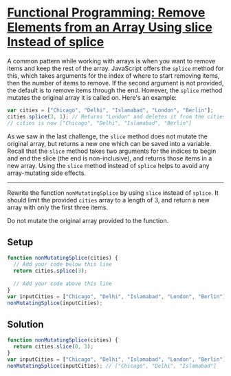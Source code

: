 # [Functional Programming: Remove Elements from an Array Using slice Instead of splice](https://learn.freecodecamp.org/javascript-algorithms-and-data-structures/functional-programming/remove-elements-from-an-array-using-slice-instead-of-splice)

A common pattern while working with arrays is when you want to remove items and keep the rest of the array. JavaScript offers the `splice` method for this, which takes arguments for the index of where to start removing items, then the number of items to remove. If the second argument is not provided, the default is to remove items through the end. However, the `splice` method mutates the original array it is called on. Here's an example:

```js
var cities = ["Chicago", "Delhi", "Islamabad", "London", "Berlin"];
cities.splice(3, 1); // Returns "London" and deletes it from the cities array
// cities is now ["Chicago", "Delhi", "Islamabad", "Berlin"]
```

As we saw in the last challenge, the `slice` method does not mutate the original array, but returns a new one which can be saved into a variable. Recall that the `slice` method takes two arguments for the indices to begin and end the slice (the end is non-inclusive), and returns those items in a new array. Using the `slice` method instead of `splice` helps to avoid any array-mutating side effects.

---

Rewrite the function `nonMutatingSplice` by using `slice` instead of `splice`. It should limit the provided `cities` array to a length of 3, and return a new array with only the first three items.

Do not mutate the original array provided to the function.

## Setup
```js
function nonMutatingSplice(cities) {
  // Add your code below this line
  return cities.splice(3);
  
  // Add your code above this line
}
var inputCities = ["Chicago", "Delhi", "Islamabad", "London", "Berlin"];
nonMutatingSplice(inputCities);
```

## Solution
```js
function nonMutatingSplice(cities) {
  return cities.slice(0, 3);
}
var inputCities = ["Chicago", "Delhi", "Islamabad", "London", "Berlin"];
nonMutatingSplice(inputCities); // ["Chicago", "Delhi", "Islamabad"]
```